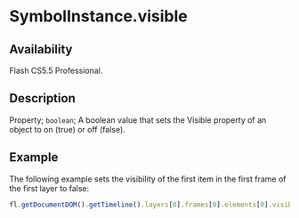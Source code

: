 # SymbolInstance.visible

## Availability

Flash CS5.5 Professional.

## Description

Property; `boolean`; A boolean value that sets the Visible property of an object to on (true) or off (false).

## Example

The following example sets the visibility of the first item in the first frame of the first layer to false:

```javascript
fl.getDocumentDOM().getTimeline().layers[0].frames[0].elements[0].visible = false;
```
